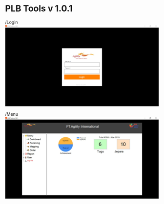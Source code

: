 # PLB Tools v 1.0.1
/Login
![Loginpage](https://raw.githubusercontent.com/wsnx/AgilityTools/master/MainPage.JPG)

/Menu
![Menupage](https://raw.githubusercontent.com/wsnx/AgilityTools/master/mEnu.JPG)

